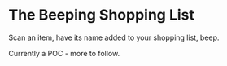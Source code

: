 # The Beeping Shopping List
Scan an item, have its name added to your shopping list, beep.

Currently a POC - more to follow.

